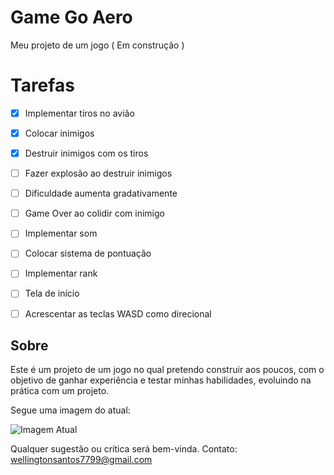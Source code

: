 # Game Go Aero
 Meu projeto de um jogo ( Em construção )
 
 # Tarefas
 - [x] Implementar tiros no avião
 - [x] Colocar inimigos
 - [x] Destruir inimigos com os tiros
 - [ ] Fazer explosão ao destruir inimigos
 - [ ] Dificuldade aumenta gradativamente
 - [ ] Game Over ao colidir com inimigo
 - [ ] Implementar som
 - [ ] Colocar sistema de pontuação
 - [ ] Implementar rank
 - [ ] Tela de início
 - [ ] Acrescentar as teclas WASD como direcional
 

 

 ## Sobre
 
 Este é um projeto de um jogo no qual pretendo construir aos poucos, com o objetivo de ganhar experiência  e testar minhas habilidades, evoluindo na prática com um projeto.
 
 Segue uma imagem do atual:
 
 ![Imagem Atual](https://i.ibb.co/YZ8tnkM/PRINT600.jpg)
 
Qualquer sugestão ou crítica será bem-vinda.
  Contato: wellingtonsantos7799@gmail.com
